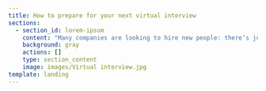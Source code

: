```yaml
---
title: How to prepare for your next virtual interview
sections:
  - section_id: lorem-ipsum
    content: "Many companies are looking to hire new people: there‘s just one difference. The interviews are mostly virtual. Statistics all around the world state that hiring managers are reducing the stockpile of their resumes by interviewing them virtually to cut out the most deserving candidates. Ravaged by a second wave of the virus in most economies, companies continue to find new ways to hire employees, collaborate, and work to keep their companies going.\_\n\nHowever for employees, trying to make an impactful connection through video interviews on zoom, skype, or google hangouts/meet may seem unsettling. However, there are a few ways in which you can set yourself to ace your next virtual interview.\_\n\n# Virtual interview and a general interview structure for most tech jobs\n\nSo generally there are three stages in every tech job hiring process that you might be familiar with:\_\n\n1.  The phone call(30- 45 mins): to test your general fit in the company. Usually by an external recruiter or the company hiring manager\n\n2.  The initial virtual interview ( 30 - 45 mins):\_ A behavioral interview and maybe a written test of your preliminary basic test skills. Could include a take-home exercise. This is usually done over a phone call or over Skype, Zoom, Google Hangout.\_\n\n3.  The tech interview(45 mins-60 mins): The main technical interview where you’ll be tested and grilled on your tech skills before making you an offer.\_\n\nVirtual interview: For the sake of clarification, in this article, we’ll be discussing the second phase of the hiring process, i,e. The initial behavioral interview where you will be interviewing using video technology. Here you are mostly tested for your soft skills, your communication skills and could include some tech exercises to put your general skills to test.\_\n\nSo let’s get cracking on how to prepare.\_\n\n# Basic Prep\n\n1.  ## Check your connection and equipment:\_\n\nAfter you RSVP for the virtual interview, you basically know when and how you will be going through the interview This means you can download your zoom or skype if you hadn’t already and set it up on your computer. Also organize for a webcam, noise-canceling headphones, laptop table or and any other equipment you think you might need to make your interview a smooth process. You also want to make sure that you have a stable internet connection that isnt disrupted during the interview. Nothing kills your pitch like a poor internet connection where you can hardly persuade the recruiter to hire you over your voice or video breaking down.\_\_\n\n1.  ## Body Language\n\nWhen you are in the interview, make sure you are looking at the camera while speaking. It is the best form of eye contact you can maintain while speaking to the person on the other side. Also, you could download sticky notes to use as a reminder of the points that you want to talk about. It makes more sense than trying to flip pages on your notebook looking for the things you wanted to talk about. Sit up straight and avoid slouching while you are speaking to your interviewer.\n\n1.  ## Prepare for common questions\n\nIt makes sense to practice how you would like to answer common questions such as an introduction to yourself, your strength and weaknesses, your work history, etc. It helps if you record yourself talking and then check for body language cues that you can improve. You could also write the answers down so you have an idea about the ground you want to cover to make these answers great. Although you may prepare for these questions, it doesn’t fair too well if you sound overly rehearsed during the interview.\_\n\nYou may also want to prepare for questions to ask the employer since the interview is not just a one-way street. They are interviewing you as much as you are interviewing them. So make sure you have your doubts cleared when you are given the chance. Another thing that you wanna ensure is that you maintain integrity with your answers; in other words, your answers must reflect the truth and must sound like you.\_\n\n1.  ## Light, Sound, and room temperature:\_\n\nPick a spot where there is minimal noise, somewhere you can be by yourself for an hour or so without distractions. If you have children, you want to arrange for them to be taken care of so that you can sit for the interview without any worry.\_ Keep a notepad ready if you may need to jot down points during the interview to touch upon later. If you tend to get nervous or have a dry throat you could keep a glass of water reachable to you. Pick a space in a room with ample light, away from distractions, and where it is not too hot or too cold. You don’t want to be sweating from your face or have chattering teeth while speaking. Communicate with your friends and family that you will be unavailable for that particular time. You might want to choose a simple plain background to keep the focus on you. But in any case, if you don’t have such backgrounds you could always opt for a virtual background that minimizes distractions.\_\n\n1.  ## Do your research:\_\n\nSince you would have passed the first stage of the hiring process, you must have already done some research about the company you applied for. Now, it’s time to shift gears and double down on research. Things like what kind of problems the company is facing and how can your solutions help them, what they are in news for, what kind of employees work there, and what are company reviews on remuneration, culture, work-life balance, etc. It also helps if you can understand what projects the company is currently working on and how your role would carry forward the company’s goals and values. Keep relevant tabs open for you to touch back upon if you may need to.\_\n\n1.  ## Professional Attire\n\nIt is a virtual interview but that isnt an excuse to skip on looking professional. Dress for the role you want, make sure you look professional and clean. This shows that you care and that you are serious about the job. A great universal formal attire for either men or women can be putting on a button-down shirt, some formal pants, and maybe a blazer. You also want to do a quick self-audit and remind yourself to keep a positive attitude and pleasant behavior throughout the process.\_\n\n# What to do after a virtual interview\n\nOnce the interview is over, you want to send a thankyou note mentioning details and highlights from your interview. A genuine note gives themes a chance to keep you fresh in their mind. It also gives you a chance to follow up after spacing some time out after the interview- if they haven’t already mentioned a timeframe within which they plan to announce the results. You could wait 72 hours before your follow-up email to find out if you have qualified further along the hiring process.\_\n\n# \_\_\_\_\_\_\_Moving Forward\n\nThere is no doubt that interviews can be intimidating, but now that they can be done in the comfort of your own space, it some consolation. Nevertheless, it makes sense to practice, prepare to present yourself in the most authentic and pleasant light possible. Although you may not be able to make up for the non-verbal cues such as a firm handshake you can use the tips above to keep communication respectable and show that you are serious about the offer at hand. Once you are approved, it’s time to get the big guns out and prepare for your tech interview.\n"
    background: gray
    actions: []
    type: section_content
    image: images/Virtual interview.jpg
template: landing
---
```

